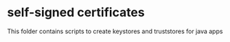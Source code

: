 # self-signed certificates

This folder contains scripts to create keystores and truststores for java apps


